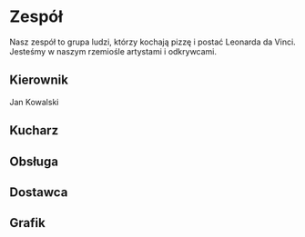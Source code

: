 # Zespół

Nasz zespół to grupa ludzi, którzy kochają pizzę i postać Leonarda da Vinci. Jesteśmy w naszym rzemiośle artystami i odkrywcami.

## Kierownik

Jan Kowalski

## Kucharz

## Obsługa

## Dostawca

## Grafik
